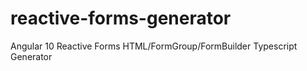 # reactive-forms-generator
 Angular 10 Reactive Forms HTML/FormGroup/FormBuilder Typescript Generator
